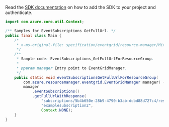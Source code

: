 Read the [SDK documentation](https://github.com/Azure/azure-sdk-for-java/blob/azure-resourcemanager-eventgrid_1.2.0-beta.2/sdk/eventgrid/azure-resourcemanager-eventgrid/README.md) on how to add the SDK to your project and authenticate.

```java
import com.azure.core.util.Context;

/** Samples for EventSubscriptions GetFullUrl. */
public final class Main {
    /*
     * x-ms-original-file: specification/eventgrid/resource-manager/Microsoft.EventGrid/preview/2021-10-15-preview/examples/EventSubscriptions_GetFullUrlForResourceGroup.json
     */
    /**
     * Sample code: EventSubscriptions_GetFullUrlForResourceGroup.
     *
     * @param manager Entry point to EventGridManager.
     */
    public static void eventSubscriptionsGetFullUrlForResourceGroup(
        com.azure.resourcemanager.eventgrid.EventGridManager manager) {
        manager
            .eventSubscriptions()
            .getFullUrlWithResponse(
                "subscriptions/5b4b650e-28b9-4790-b3ab-ddbd88d727c4/resourceGroups/examplerg",
                "examplesubscription2",
                Context.NONE);
    }
}
```
